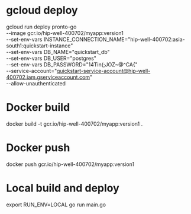 # gcloud deploy

gcloud run deploy pronto-go \
--image gcr.io/hip-well-400702/myapp:version1 \
--set-env-vars INSTANCE_CONNECTION_NAME="hip-well-400702:asia-south1:quickstart-instance" \
 --set-env-vars DB_NAME="quickstart_db" \
 --set-env-vars DB_USER="postgres" \
 --set-env-vars DB_PASSWORD="14Tin(;JOZ~@^CA{" \
 --service-account="quickstart-service-account@hip-well-400702.iam.gserviceaccount.com" \
 --allow-unauthenticated

# Docker build

docker build -t gcr.io/hip-well-400702/myapp:version1 .

# Docker push

docker push gcr.io/hip-well-400702/myapp:version1

# Local build and deploy

export RUN_ENV=LOCAL
go run main.go
